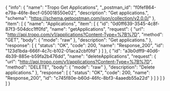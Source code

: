 {
  "info": {
    "name": "Tropo Get Applications",
    "_postman_id": "f0fef864-e79a-46fe-8ecf-050018550e02",
    "description": "Get applications.",
    "schema": "https://schema.getpostman.com/json/collection/v2.0.0/"
  },
  "item": [
    {
      "name": "Applications",
      "item": [
        {
          "id": "0d0ff639-3545-4c8f-87f3-504dcc1ff0fd",
          "name": "getApplications",
          "request": {
            "url": "http://api.tropo.com/v1/applications?Content-Type=%7B%7D",
            "method": "GET",
            "body": {
              "mode": "raw"
            },
            "description": "Get applications."
          },
          "response": [
            {
              "status": "OK",
              "code": 200,
              "name": "Response_200",
              "id": "123d1bda-666f-4c7c-b102-01aca2cbf0fd"
            }
          ]
        },
        {
          "id": "a3b0dff9-40d6-4b39-885e-b59fa2b476dd",
          "name": "deleteApplications",
          "request": {
            "url": "http://api.tropo.com/v1/applications?Content-Type=%7B%7D",
            "method": "DELETE",
            "body": {
              "mode": "raw"
            },
            "description": "Delete applications."
          },
          "response": [
            {
              "status": "OK",
              "code": 200,
              "name": "Response_200",
              "id": "c745f80e-b60d-46fc-8bf3-4aaedb55a22d"
            }
          ]
        }
      ]
    }
  ]
}